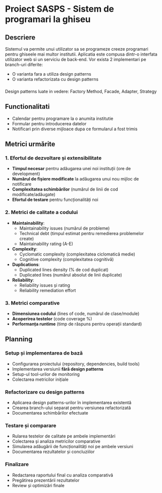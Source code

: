 # Proiect SASPS - Sistem de programari la ghiseu

## Descriere
Sistemul va permite unui utilizator sa se programeze creeze programari pentru ghiseele mai multor institutii.
Aplicatia este compusa dintr-o interfata utilizator web si un serviciu de back-end. Vor exista 2 implementari pe branch-uri diferite: 
 * O varianta fara a utiliza design patterns
 * O varianta refactorizata cu design patterns
###
Design patterns luate in vedere: Factory Method, Facade, Adapter, Strategy

## Functionalitati
 * Calendar pentru programare la o anumita institutie
 * Formular pentru introducerea datelor
 * Notificari prin diverse mijloace dupa ce formularul a fost trimis


## Metrici urmărite

### 1. Efortul de dezvoltare și extensibilitate
* **Timpul necesar** pentru adăugarea unei noi instituții (ore de development)
* **Numărul de fișiere modificate** la adăugarea unui nou mijloc de notificare
* **Complexitatea schimbărilor** (numărul de linii de cod modificate/adăugate)
* **Efortul de testare** pentru funcționalități noi

### 2. Metrici de calitate a codului
* **Maintainability**: 
  - Maintainability issues (numărul de probleme)
  - Technical debt (timpul estimat pentru remedierea problemelor create)
  - Maintainability rating (A-E)
* **Complexity**: 
  - Cyclomatic complexity (complexitatea ciclomatică medie)
  - Cognitive complexity (complexitatea cognitivă)
* **Duplications**: 
  - Duplicated lines density (% de cod duplicat)
  - Duplicated lines (numărul absolut de linii duplicate)
* **Reliability**: 
  - Reliability issues și rating
  - Reliability remediation effort

### 3. Metrici comparative
* **Dimensiunea codului** (lines of code, numărul de clase/module)
* **Acoperirea testelor** (code coverage %)
* **Performanța runtime** (timp de răspuns pentru operații standard)

## Planning

### Setup și implementarea de bază
* Configurarea proiectului (repository, dependencies, build tools)
* Implementarea versiunii **fără design patterns**
* Setup-ul tool-urilor de monitoring
* Colectarea metricilor inițiale

### Refactorizare cu design patterns
* Aplicarea design patterns-urilor în implementarea existentă
* Crearea branch-ului separat pentru versiunea refactorizată
* Documentarea schimbărilor efectuate

### Testare și comparare
* Rularea testelor de calitate pe ambele implementări
* Colectarea și analiza metricilor comparative
* Simularea adăugării de funcționalități noi pe ambele versiuni
* Documentarea rezultatelor și concluziilor

### Finalizare
* Redactarea raportului final cu analiza comparativă
* Pregătirea prezentării rezultatelor
* Review și optimizări finale